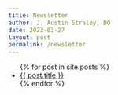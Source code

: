 ```yaml
---
title: Newsletter
author: J. Austin Straley, DO
date: 2023-03-27
layout: post
permalink: /newsletter
---
```


<!-- not built -->
<ul>
  {% for post in site.posts %}
    <li>
      <a href="{{ post.url }}">{{ post.title }}</a>
    </li>
  {% endfor %}
</ul>